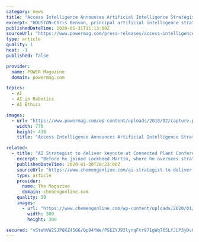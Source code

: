 ```yaml
---
category: news
title: "Access Intelligence Announces Artificial Intelligence Strategist Chris Benson Will Deliver the Keynote Presentation at Connected Plant Conference 2020"
excerpt: "HOUSTON—Chris Benson, principal artificial intelligence strategist for global aerospace, defense, and security giant Lockheed Martin, will give the opening keynote presentation at the Connected Plant Conference 2020, which will take place February 25 to 27, 2020, at the Westin Peachtree Plaza in Atlanta, Georgia. Kicking off the event ..."
publishedDateTime: 2020-01-31T11:13:00Z
sourceUrl: "https://www.powermag.com/press-releases/access-intelligence-announces-artificial-intelligence-strategist-chris-benson-will-deliver-the-keynote-presentation-at-connected-plant-conference-2020/"
type: article
quality: 1
heat: -1
published: false

provider:
  name: POWER Magazine
  domain: powermag.com

topics:
  - AI
  - AI in Robotics
  - AI Ethics

images:
  - url: "https://www.powermag.com/wp-content/uploads/2018/02/capture.png"
    width: 776
    height: 438
    title: "Access Intelligence Announces Artificial Intelligence Strategist Chris Benson Will Deliver the Keynote Presentation at Connected Plant Conference 2020"

related:
  - title: "AI Strategist to deliver keynote at Connected Plant Conference 2020"
    excerpt: "Before he joined Lockheed Martin, where he oversees strategies related to AI and AI ethics, Benson was chief scientist for AI and ML at technology conglomerate Honeywell SPS, and before that, he was on the AI team at multinational professional services company Accenture. This year’s Connected Plant Conference, scheduled for February 25 to 27 ..."
    publishedDateTime: 2020-01-30T20:23:00Z
    sourceUrl: "https://www.chemengonline.com/ai-strategist-to-deliver-keynote-at-connected-plant-conference-2020/"
    type: article
    provider:
      name: The Magazine
      domain: chemengonline.com
    quality: 39
    images:
      - url: "https://www.chemengonline.com/wp-content/uploads/2020/01/chrisbenson_square-profile_2016_with-background-300x300.png"
        width: 300
        height: 300

secured: "vStehVW2SJPQXZ45G6/Qp04YWe/PSEZYJ93lynqFtr971gWq70SLfJLP3yDvQ+WsjxfZqSV9EhNtMt0hv8dSp3BZCwYJDuKa36U5B4gwA4K/oCDvjXbf+Zd4L9DegUvVJrQxCv848buUEETezIe8LL3xM6tUaVj7DTAJRL9JGE+OsW6uWKq57IVhooY5EZqUsgEKAN1J63icDXpf9Hfv3XCse/gwfhO1497PljcdIHrdDjtW1lPAOzD2XGyyJAEFZcNeTNJjS3YEq1Sq0koEy27VC7U7OftnfOROd96Un6JhPpzp2d85EBNv8f9+JsQE;OMD+6xtcI9AttkWFqP0AMQ=="
---
```


